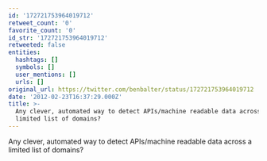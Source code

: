 ```yaml
---
id: '172721753964019712'
retweet_count: '0'
favorite_count: '0'
id_str: '172721753964019712'
retweeted: false
entities:
  hashtags: []
  symbols: []
  user_mentions: []
  urls: []
original_url: https://twitter.com/benbalter/status/172721753964019712
date: '2012-02-23T16:37:29.000Z'
title: >-
  Any clever, automated way to detect APIs/machine readable data across a
  limited list of domains?
---
```


Any clever, automated way to detect APIs/machine readable data across a limited list of domains?